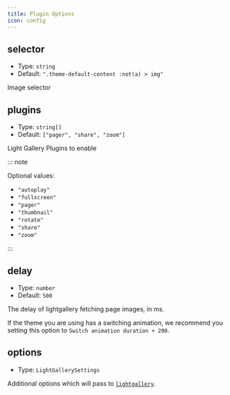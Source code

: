 ```yaml
---
title: Plugin Options
icon: config
---
```


## selector

- Type: `string`
- Default: `".theme-default-content :not(a) > img"`

Image selector

## plugins

- Type: `string[]`
- Default: `["pager", "share", "zoom"]`

Light Gallery Plugins to enable

::: note

Optional values:

- `"autoplay"`
- `"fullscreen"`
- `"pager"`
- `"thumbnail"`
- `"rotate"`
- `"share"`
- `"zoom"`

:::

## delay

- Type: `number`
- Default: `500`

The delay of lightgallery fetching page images, in ms.

If the theme you are using has a switching animation, we recommend you setting this option to `Switch animation duration + 200`.

## options

- Type: `LightGallerySettings`

Additional options which will pass to [`lightgallery`](https://www.lightgalleryjs.com/docs/settings/).
